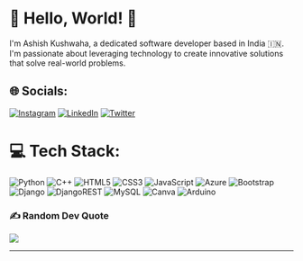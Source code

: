 # 💫 Hello, World! 👋
I'm Ashish Kushwaha, a dedicated software developer based in India 🇮🇳. I'm passionate about leveraging technology to create innovative solutions that solve real-world problems.

## 🌐 Socials:
[![Instagram](https://img.shields.io/badge/Instagram-%23E4405F.svg?logo=Instagram&logoColor=white)](https://instagram.com/__unsullied/) [![LinkedIn](https://img.shields.io/badge/LinkedIn-%230077B5.svg?logo=linkedin&logoColor=white)](https://linkedin.com/in/ashishkushwaha22/) [![Twitter](https://img.shields.io/badge/Twitter-%231DA1F2.svg?logo=Twitter&logoColor=white)](https://twitter.com/ashishk_143) 



# 💻 Tech Stack:
![Python](https://img.shields.io/badge/python-3670A0?style=flat&logo=python&logoColor=ffdd54) ![C++](https://img.shields.io/badge/c++-%2300599C.svg?style=flat&logo=c%2B%2B&logoColor=white) ![HTML5](https://img.shields.io/badge/html5-%23E34F26.svg?style=flat&logo=html5&logoColor=white) ![CSS3](https://img.shields.io/badge/css3-%231572B6.svg?style=flat&logo=css3&logoColor=white) ![JavaScript](https://img.shields.io/badge/javascript-%23323330.svg?style=flat&logo=javascript&logoColor=%23F7DF1E) ![Azure](https://img.shields.io/badge/azure-%230072C6.svg?style=flat&logo=azure-devops&logoColor=white) ![Bootstrap](https://img.shields.io/badge/bootstrap-%23563D7C.svg?style=flat&logo=bootstrap&logoColor=white) ![Django](https://img.shields.io/badge/django-%23092E20.svg?style=flat&logo=django&logoColor=white) ![DjangoREST](https://img.shields.io/badge/DJANGO-REST-ff1709?style=flat&logo=django&logoColor=white&color=ff1709&labelColor=gray) ![MySQL](https://img.shields.io/badge/mysql-%2300f.svg?style=flat&logo=mysql&logoColor=white) ![Canva](https://img.shields.io/badge/Canva-%2300C4CC.svg?style=flat&logo=Canva&logoColor=white) ![Arduino](https://img.shields.io/badge/-Arduino-00979D?style=flat&logo=Arduino&logoColor=white)
<!-- # 📊 GitHub Stats: -->
<!-- ![](https://github-readme-stats.vercel.app/api?username=ashishkushwaha22&theme=onedark&hide_border=false&include_all_commits=false&count_private=false)<br/>
![](https://github-readme-streak-stats.herokuapp.com/?user=ashishkushwaha22&theme=onedark&hide_border=false)<br/>
![](https://github-readme-stats.vercel.app/api/top-langs/?username=ashishkushwaha22&theme=onedark&hide_border=false&include_all_commits=false&count_private=false&layout=compact) -->

### ✍️ Random Dev Quote
![](https://quotes-github-readme.vercel.app/api?type=horizontal&theme=radical)

---


<!-- Proudly created with GPRM ( https://gprm.itsvg.in ) -->

<!---
ashishkushwaha22/ashishkushwaha22 is a ✨ special ✨ repository because its `README.md` (this file) appears on your GitHub profile.
You can click the Preview link to take a look at your changes.
--->
